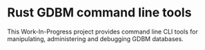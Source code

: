 # Rust GDBM command line tools

This Work-In-Progress project provides command line CLI tools for manipulating, administering and debugging GDBM databases.

